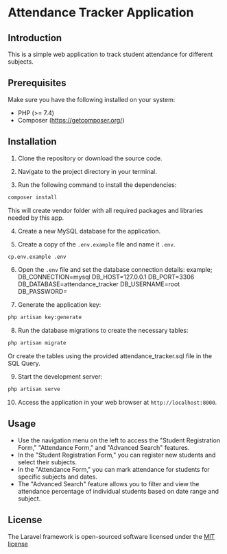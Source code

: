
# Attendance Tracker Application

## Introduction
This is a simple web application to track student attendance for different subjects.

## Prerequisites
Make sure you have the following installed on your system:
- PHP (>= 7.4)
- Composer (https://getcomposer.org/)

## Installation
1. Clone the repository or download the source code.

2. Navigate to the project directory in your terminal.

3. Run the following command to install the dependencies:
   
```bash
composer install
```
This will create vendor folder with all required packages and libraries needed by this app.

4. Create a new MySQL database for the application.

5. Create a copy of the `.env.example` file and name it `.env`.
```bash
cp.env.example .env
```
6. Open the `.env` file and set the database connection details:
example;
DB_CONNECTION=mysql
DB_HOST=127.0.0.1
DB_PORT=3306
DB_DATABASE=attendance_tracker
DB_USERNAME=root
DB_PASSWORD=

7. Generate the application key:

```bash
php artisan key:generate
```
8. Run the database migrations to create the necessary tables:
```bash
php artisan migrate
```
Or create the tables using the provided attendance_tracker.sql file in the SQL Query.

9. Start the development server:
```bash
php artisan serve
```
10. Access the application in your web browser at `http://localhost:8000`.

## Usage
- Use the navigation menu on the left to access the "Student Registration Form," "Attendance Form," and "Advanced Search" features.
- In the "Student Registration Form," you can register new students and select their subjects.
- In the "Attendance Form," you can mark attendance for students for specific subjects and dates.
- The "Advanced Search" feature allows you to filter and view the attendance percentage of individual students based on date range and subject.

## License

The Laravel framework is open-sourced software licensed under the [MIT license](https://opensource.org/licenses/MIT)